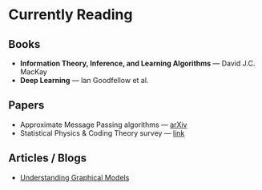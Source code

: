 # Currently Reading

## Books
- **Information Theory, Inference, and Learning Algorithms** — David J.C. MacKay  
- **Deep Learning** — Ian Goodfellow et al.

## Papers
- Approximate Message Passing algorithms — [arXiv](https://arxiv.org/abs/xyz)
- Statistical Physics & Coding Theory survey — [link](https://...)

## Articles / Blogs
- [Understanding Graphical Models](https://example.com/graphical-models)

